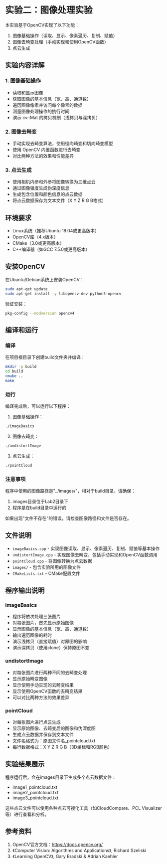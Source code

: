 # 实验二：图像处理实验

本实验基于OpenCV实现了以下功能：
1. 图像基础操作（读取、显示、像素遍历、复制、赋值）
2. 图像去畸变处理（手动实现和使用OpenCV函数）
3. 点云生成

## 实验内容详解

### 1. 图像基础操作
- 读取和显示图像
- 获取图像的基本信息（宽、高、通道数）
- 遍历图像像素并访问每个像素的数据
- 测量图像处理操作的执行时间
- 演示 cv::Mat 的拷贝机制（浅拷贝与深拷贝）

### 2. 图像去畸变
- 手动实现去畸变算法，使用径向畸变和切向畸变模型
- 使用 OpenCV 内置函数进行去畸变
- 对比两种方法的效果和性能差异

### 3. 点云生成
- 使用相机内参和外参将图像转换为三维点云
- 通过图像强度生成伪深度信息
- 生成包含位置和颜色信息的点云数据
- 将点云数据保存为文本文件（X Y Z R G B格式）

## 环境要求

- Linux系统（推荐Ubuntu 18.04或更高版本）
- OpenCV库（4.x版本）
- CMake（3.0或更高版本）
- C++编译器（如GCC 7.5.0或更高版本）

## 安装OpenCV

在Ubuntu/Debian系统上安装OpenCV：
```bash
sudo apt-get update
sudo apt-get install -y libopencv-dev python3-opencv
```

验证安装：
```bash
pkg-config --modversion opencv4
```

## 编译和运行

### 编译

在项目根目录下创建build文件夹并编译：

```bash
mkdir -p build
cd build
cmake ..
make
```

### 运行

编译完成后，可以运行以下程序：

1. 图像基础操作：
```bash
./imageBasics
```

2. 图像去畸变：
```bash
./undistortImage
```

3. 点云生成：
```bash
./pointCloud
```

### 注意事项

程序中使用的图像路径是"../images/"，相对于build目录。请确保：
1. images目录位于Lab2目录下
2. 程序是在build目录中运行的

如果出现"文件不存在"的错误，请检查图像路径和文件是否存在。

## 文件说明

- `imageBasics.cpp` - 实现图像读取、显示、像素遍历、复制、赋值等基本操作
- `undistortImage.cpp` - 实现图像去畸变，包括手动实现和OpenCV函数调用
- `pointCloud.cpp` - 将图像转换为点云数据
- `images/` - 包含实验所用的图像文件
- `CMakeLists.txt` - CMake配置文件

## 程序输出说明

### imageBasics
- 程序将依次处理三张图片
- 对每张图片，首先显示原始图像
- 显示图像的基本信息（宽、高、通道数）
- 输出遍历图像的耗时
- 演示浅拷贝（直接赋值）对原图的影响
- 演示深拷贝（使用clone）保持原图不变

### undistortImage
- 对每张图片进行两种不同的去畸变处理
- 显示原始畸变图像
- 显示使用手动实现的去畸变结果
- 显示使用OpenCV函数的去畸变结果
- 可以对比两种方法的效果差异

### pointCloud
- 对每张图片进行点云生成
- 显示原始图像、去畸变后的图像和伪深度图
- 生成点云数据并保存到文本文件
- 文件名格式为：原图文件名_pointcloud.txt
- 每行数据格式：X Y Z R G B（3D坐标和RGB颜色）

## 实验结果展示

程序运行后，会在images目录下生成多个点云数据文件：
- image1_pointcloud.txt
- image2_pointcloud.txt
- image3_pointcloud.txt

这些点云文件可以使用各种点云可视化工具（如CloudCompare、PCL Visualizer等）进行查看和分析。

## 参考资料

1. OpenCV官方文档：https://docs.opencv.org/
2. 《Computer Vision: Algorithms and Applications》, Richard Szeliski
3. 《Learning OpenCV》, Gary Bradski & Adrian Kaehler

